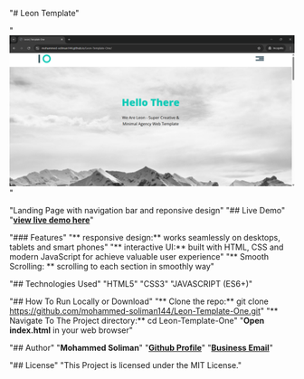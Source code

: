 "# Leon Template"

"![Project Screenshot](IMG/link-preview-screenshot.png)"

"Landing Page with navigation bar and reponsive design"
"## Live Demo"
"**[view live demo here](https://mohammed-soliman144/github.io/leon-template-one/)**"

"### Features"
"** responsive design:** works seamlessly on desktops, tablets and smart phones"
"** interactive UI:** built with HTML, CSS and modern JavaScript for achieve valuable user experience"
"** Smooth Scrolling: ** scrolling to each section in smoothly way"

"## Technologies Used"
"HTML5"
"CSS3"
"JAVASCRIPT (ES6+)"

"## How To Run Locally or Download"
"** Clone the repo:** git clone https://github.com/mohammed-soliman144/Leon-Template-One.git"
"** Navigate To The Project directory:** cd Leon-Template-One"
"**Open index.html** in your web browser"

"## Author"
"**Mohammed Soliman**"
"**[Github Profile](https://github.com/mohammed-soliman144)**"
"**[Business Email](mohammed-soliman144@gmail.com)**"

"## License"
"This Project is licensed under the MIT License."
